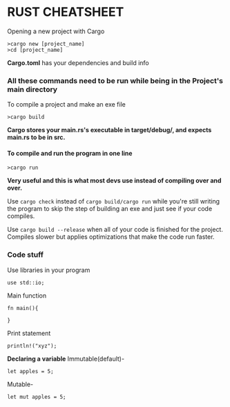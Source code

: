 # RUST CHEATSHEET

Opening a new project with Cargo 
```
>cargo new [project_name]
>cd [project_name]
```

**Cargo.toml** has your dependencies and build info
### All these commands need to be run while being in the Project's main directory

To compile a project and make an exe file
```
>cargo build
```
**Cargo stores your main.rs's executable in target/debug/, and expects main.rs to be in src.** 

#### **To compile and run the program in one line**
```
>cargo run 
```
**Very useful and this is what most devs use instead of compiling over and over.**

Use `cargo check` instead of  `cargo build/cargo run` while you're still writing the program to skip the step of building an exe and just see if your code compiles.

Use `cargo build --release` when all of your code is finished for the project. Compiles slower but applies optimizations that make the code run faster.

### Code stuff

Use libraries in your program 
```
use std::io;
```
Main function
```
fn main(){

}
```

Print statement 
```
println!("xyz");
```

**Declaring a variable**
Immutable(default)-
```
let apples = 5;
```
Mutable-
```
let mut apples = 5;
```

